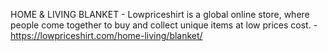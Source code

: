 HOME & LIVING BLANKET - Lowpriceshirt is a global online store, where people come together to buy and collect unique items at low prices cost. - https://lowpriceshirt.com/home-living/blanket/
